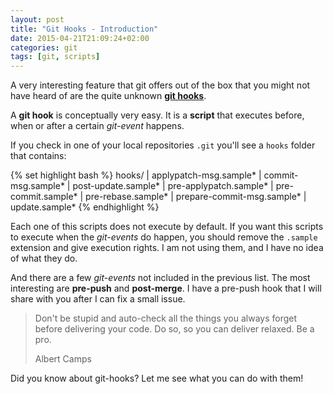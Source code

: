 ```yaml
---
layout: post
title: "Git Hooks - Introduction"
date: 2015-04-21T21:09:24+02:00
categories: git
tags: [git, scripts]
---
```


A very interesting feature that git offers out of the box that you might not have heard of are the quite unknown **[git hooks][git-hooks]**.

A **git hook** is conceptually very easy. It is a **script** that executes before, when or after a certain _git-event_ happens.

If you check in one of your local repositories `.git` you'll see a `hooks` folder that contains:

{% set highlight bash %}
hooks/
| applypatch-msg.sample*
| commit-msg.sample*
| post-update.sample*
| pre-applypatch.sample*
| pre-commit.sample*
| pre-rebase.sample*
| prepare-commit-msg.sample*
| update.sample*
{% endhighlight %}

Each one of this scripts does not execute by default. If you want this scripts to execute when the _git-events_ do happen, you should remove the `.sample` extension and give execution rights. I am not using them, and I have no idea of what they do.

And there are a few _git-events_ not included in the previous list. The most interesting  are **pre-push** and **post-merge**. I have a pre-push hook that I will share with you after I can fix a small issue.

<blockquote><p>Don't be stupid and auto-check all the things you always forget before delivering your code. Do so, so you can deliver relaxed. Be a pro.</p><footer><cite></cite>Albert Camps</footer></blockquote>

Did you know about git-hooks? Let me see what you can do with them!

[git-hooks]: http://git-scm.com/book/es/v2/Customizing-Git-Git-Hooks
